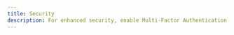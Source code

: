 ```yaml
---
title: Security
description: For enhanced security, enable Multi-Factor Authentication (MFA) or Single Sign-On (SSO).
---
```

